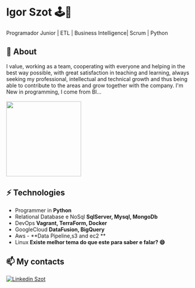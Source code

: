 # Igor Szot 🕹🤖
Programador Junior | ETL | Business Intelligence| Scrum | Python

## 🧐 About
I value, working as a team, cooperating with everyone and helping in the best way possible, with great satisfaction in teaching and learning, always seeking my professional, intellectual and technical growth and thus being able to contribute to the areas and grow together with the company.
I'm New in programming, I come from BI...
<br>
 <br><img src="https://media2.giphy.com/media/LmNwrBhejkK9EFP504/200.gif" width="200px">

## ⚡ Technologies

- Programmer in **Python**
- Relational Database e NoSql **SqlServer, Mysql, MongoDb**
- DevOps **Vagrant, TerraForm, Docker**
- GoogleCloud **DataFusion, BigQuery**
- Aws - **Data Pipeline,s3 and ec2 **
- Linux **Existe melhor tema do que este para saber e falar? 😄**

## 📫 My contacts

[![Linkedin Szot](https://img.shields.io/badge/-IgorSzot-blue?style=flat-square&logo=Linkedin&logoColor=white&link=https://www.linkedin.com/in/tanejasaksham/)](https://www.linkedin.com/in/szottt//) 
